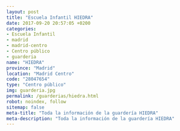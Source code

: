 ```yaml
---
layout: post
title: "Escuela Infantil HIEDRA"
date: 2017-09-20 20:57:05 +0200
categories:
- Escuela Infantil
- madrid
- madrid-centro
- Centro público
- guarderia
name: "HIEDRA"
province: "Madrid"
location: "Madrid Centro"
code: "28047654"
type: "Centro público"
img: guarderia.jpg
permalink: /guarderias/hiedra.html
robot: noindex, follow
sitemap: false
meta-title: "Toda la información de la guardería HIEDRA"
meta-description: "Toda la información de la guardería HIEDRA"
---
```

